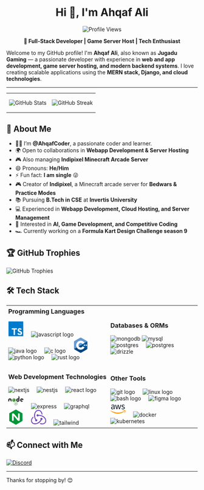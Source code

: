 <h1 align="center">Hi 👋, I'm Ahqaf Ali</h1>

<p align="center">
  <img src="https://komarev.com/ghpvc/?username=AhqafCoder&color=FFA500&style=flat-square" alt="Profile Views" />
</p>

<p align="center"><strong>
  🚀 Full-Stack Developer | Game Server Host | Tech Enthusiast
</strong></p>


Welcome to my GitHub profile! I'm <strong>Ahqaf Ali</strong>, also known as <strong>Jugadu Gaming</strong> — a passionate developer with experience in <strong>web and app development, game server hosting, and modern backend systems</strong>. I love creating scalable applications using the <strong>MERN stack, Django, and cloud technologies</strong>.

---

<div align="center">
<table>
<tr>
<td>

  <img src="https://github-readme-stats.vercel.app/api?username=AhqafCoder&show_icons=true&include_all_commits=true&count_private=true&hide_border=true&theme=dark&title_color=FFA500&icon_color=FFA500&text_color=FFFFFF&bg_color=000000" alt="GitHub Stats" width="400" height="200"/>
 </td>
<td>
 
  <img 
  src="https://streak-stats.demolab.com?user=AhqafCoder&theme=custom&hide_border=true&background=000000&ring=FFA500&fire=FFA500&currStreakLabel=FFA500&currStreakNum=FFFFFF&sideNums=FFFFFF&sideLabels=FFFFFF&dates=CCCCCC" 
  alt="GitHub Streak" 
  width="400" 
  height="200"
/>

</td>
</tr>
</table>
</div>




## 🚀 About Me
- 👨‍💻 I’m **@AhqafCoder**, a passionate coder and learner.
- 🌍 Open to collaborations in **Webapp Development & Server Hosting**
- 🎮 Also managing **Indipixel Minecraft Arcade Server**
- 😄 Pronouns: **He/Him**
- ⚡ Fun fact: **I am single** 😜
- 🎮 Creator of **Indipixel**, a Minecraft arcade server for **Bedwars & Practice Modes**  
- 📚 Pursuing **B.Tech in CSE** at **Invertis University**  
- 💻 Experienced in **Webapp Development, Cloud Hosting, and Server Management**  
- 🚀 Interested in **AI, Game Development, and Competitive Coding**  
- 🏎 Currently working on a **Formula Kart Design Challenge season 9** 


## 🏆 GitHub Trophies
![GitHub Trophies](https://github-profile-trophy.vercel.app/?username=AhqafCoder&theme=dracula&no-frame=true)


## 🛠️ Tech Stack

<div id="image-table" align="center">
    <table style="">
        <tr>
            <td style="padding:5px">
              <h3 style="margin-top: 0px; paddding-top:0px;">Programming Languages</h3>
                <img src="https://raw.githubusercontent.com/devicons/devicon/master/icons/typescript/typescript-original.svg" alt="typescript" width="40" height="40"/>
                <img width="12" />
                <img src="https://cdn.jsdelivr.net/gh/devicons/devicon/icons/javascript/javascript-original.svg" height="40" alt="javascript logo"  />
                <img width="12" />
                <img src="https://cdn.jsdelivr.net/gh/devicons/devicon/icons/java/java-original.svg" height="40" alt="java logo"  />
                <img width="12" />
                <img src="https://cdn.jsdelivr.net/gh/devicons/devicon/icons/c/c-original.svg" height="40" alt="c logo"  />
                <img width="12" />
                <img src="https://raw.githubusercontent.com/devicons/devicon/master/icons/cplusplus/cplusplus-original.svg" alt="cplusplus" width="40" height="40"/>
                <img width="12" />
                <img src="https://cdn.jsdelivr.net/gh/devicons/devicon/icons/python/python-original.svg" height="40" alt="python logo"  />
                <img width="12" />
                <img src="https://cdn.simpleicons.org/rust/ffffff" height="40" alt="rust logo"/>
            </td>
          <td style="padding:5px">
                <h3>Databases & ORMs </h3>
                <img src="https://cdn.jsdelivr.net/gh/devicons/devicon/icons/mongodb/mongodb-original.svg" alt="mongodb" width="40" height="40"/>
                <img src="https://ik.imagekit.io/coderhisham/my-sql?updatedAt=1721630071786" alt="mysql" width="40" height="40"/>
                <img width="12" />
                <img src="https://ik.imagekit.io/coderhisham/postgres.png?updatedAt=1731555489660" alt="postgres" width="40" height="40"/>
                <img width="12" />
                <img src="https://ik.imagekit.io/coderhisham/prismaHD.png?updatedAt=1731556075450" alt="postgres" width="40" height="40"/>
                <img width="12" />
                <img src="https://ik.imagekit.io/coderhisham/drizzle.png?updatedAt=1731556075100" alt="drizzle" width="40" height="40"/>
            </td>
        </tr>
        <tr>
            <td style="padding:5px">
                <h3>Web Development Technologies</h3>
                <img src="https://ik.imagekit.io/coderhisham/next-js-icon-seeklogo.svg?updatedAt=1721629179031" alt="nextjs" width="42" height="42"/>
                <img width="12" />
                <img src="https://cdn.jsdelivr.net/gh/devicons/devicon@latest/icons/nestjs/nestjs-original.svg" alt="nestjs" width="40" height="40"/>
                <img width="12" />
                <img src="https://cdn.jsdelivr.net/gh/devicons/devicon/icons/react/react-original.svg" height="40" alt="react logo" alt="react" />
                <img width="12" />
                <img src="https://raw.githubusercontent.com/devicons/devicon/master/icons/nodejs/nodejs-original-wordmark.svg" alt="nodejs" width="40" height="40"/>
                <img width="12" />
                <img src="https://ik.imagekit.io/coderhisham/express%20Logo?updatedAt=1721628640014" alt="express" width="40" height="40"/>
                <img width="12" />
                <img src="https://www.vectorlogo.zone/logos/graphql/graphql-icon.svg" alt="graphql" width="40" height="40"/>
                <img width="12" />
                <img src="https://raw.githubusercontent.com/devicons/devicon/master/icons/nginx/nginx-original.svg" alt="nginx" width="40" height="40"/>
                <img width="12" />
                <img src="https://raw.githubusercontent.com/devicons/devicon/master/icons/redux/redux-original.svg" alt="redux" width="40" height="40"/>
                <img width="12" />
                <img src="https://www.vectorlogo.zone/logos/tailwindcss/tailwindcss-icon.svg" alt="tailwind" width="40" height="40"/>
                <img width="12" />
                <!--<img src="https://raw.githubusercontent.com/devicons/devicon/master/icons/bootstrap/bootstrap-plain-wordmark.svg" alt="bootstrap" width="40" height="40"/>-->
            </td>
            <td style="padding:5px">
                <h3>Other Tools</h3>
                <img src="https://cdn.jsdelivr.net/gh/devicons/devicon/icons/git/git-original.svg" height="40" alt="git logo"  />
                <img width="12" />
                <img src="https://cdn.jsdelivr.net/gh/devicons/devicon/icons/linux/linux-original.svg" height="40" alt="linux logo"  />
                <img width="12" />
                <img src="https://cdn.jsdelivr.net/gh/devicons/devicon/icons/bash/bash-original.svg" height="40" alt="bash logo"  />
                <img width="12" />
                <img src="https://cdn.jsdelivr.net/gh/devicons/devicon/icons/figma/figma-original.svg" height="40" alt="figma logo"  />
                <img width="12" />
                <img src="https://raw.githubusercontent.com/devicons/devicon/master/icons/amazonwebservices/amazonwebservices-original-wordmark.svg" alt="aws" width="40" height="40"/> 
                <img width="12" />
                <img src="https://cdn.jsdelivr.net/gh/devicons/devicon@latest/icons/docker/docker-plain.svg" alt="docker" width="40" height="40"/>
                <img width="12" />
                <img src="https://www.vectorlogo.zone/logos/kubernetes/kubernetes-icon.svg" alt="kubernetes" width="40" height="40"/>
            </td>
        </tr>
    </table>
</div>


## 📫 Connect with Me
[![Discord](https://img.shields.io/badge/Discord-AhqafCoder-5865F2?style=for-the-badge&logo=discord&logoColor=white)](https://discord.com/users/AhqafCoder)

---

Thanks for stopping by! 😊
